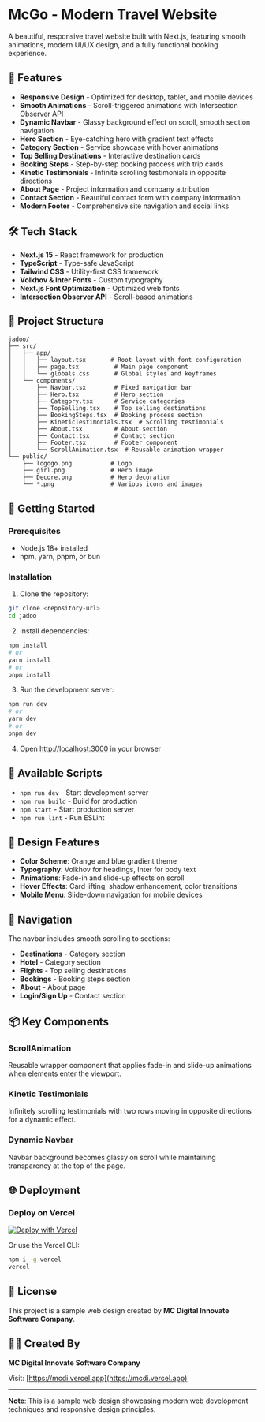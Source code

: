 # McGo - Modern Travel Website

A beautiful, responsive travel website built with Next.js, featuring smooth animations, modern UI/UX design, and a fully functional booking experience.

## 🌟 Features

- **Responsive Design** - Optimized for desktop, tablet, and mobile devices
- **Smooth Animations** - Scroll-triggered animations with Intersection Observer API
- **Dynamic Navbar** - Glassy background effect on scroll, smooth section navigation
- **Hero Section** - Eye-catching hero with gradient text effects
- **Category Section** - Service showcase with hover animations
- **Top Selling Destinations** - Interactive destination cards
- **Booking Steps** - Step-by-step booking process with trip cards
- **Kinetic Testimonials** - Infinite scrolling testimonials in opposite directions
- **About Page** - Project information and company attribution
- **Contact Section** - Beautiful contact form with company information
- **Modern Footer** - Comprehensive site navigation and social links

## 🛠️ Tech Stack

- **Next.js 15** - React framework for production
- **TypeScript** - Type-safe JavaScript
- **Tailwind CSS** - Utility-first CSS framework
- **Volkhov & Inter Fonts** - Custom typography
- **Next.js Font Optimization** - Optimized web fonts
- **Intersection Observer API** - Scroll-based animations

## 📁 Project Structure

```
jadoo/
├── src/
│   ├── app/
│   │   ├── layout.tsx       # Root layout with font configuration
│   │   ├── page.tsx          # Main page component
│   │   └── globals.css       # Global styles and keyframes
│   └── components/
│       ├── Navbar.tsx        # Fixed navigation bar
│       ├── Hero.tsx          # Hero section
│       ├── Category.tsx      # Service categories
│       ├── TopSelling.tsx    # Top selling destinations
│       ├── BookingSteps.tsx  # Booking process section
│       ├── KineticTestimonials.tsx  # Scrolling testimonials
│       ├── About.tsx         # About section
│       ├── Contact.tsx       # Contact section
│       ├── Footer.tsx        # Footer component
│       └── ScrollAnimation.tsx  # Reusable animation wrapper
└── public/
    ├── logogo.png           # Logo
    ├── girl.png             # Hero image
    ├── Decore.png           # Hero decoration
    └── *.png                # Various icons and images
```

## 🚀 Getting Started

### Prerequisites

- Node.js 18+ installed
- npm, yarn, pnpm, or bun

### Installation

1. Clone the repository:
```bash
git clone <repository-url>
cd jadoo
```

2. Install dependencies:
```bash
npm install
# or
yarn install
# or
pnpm install
```

3. Run the development server:
```bash
npm run dev
# or
yarn dev
# or
pnpm dev
```

4. Open [http://localhost:3000](http://localhost:3000) in your browser

## 📝 Available Scripts

- `npm run dev` - Start development server
- `npm run build` - Build for production
- `npm start` - Start production server
- `npm run lint` - Run ESLint

## 🎨 Design Features

- **Color Scheme**: Orange and blue gradient theme
- **Typography**: Volkhov for headings, Inter for body text
- **Animations**: Fade-in and slide-up effects on scroll
- **Hover Effects**: Card lifting, shadow enhancement, color transitions
- **Mobile Menu**: Slide-down navigation for mobile devices

## 🔗 Navigation

The navbar includes smooth scrolling to sections:
- **Destinations** - Category section
- **Hotel** - Category section
- **Flights** - Top selling destinations
- **Bookings** - Booking steps section
- **About** - About page
- **Login/Sign Up** - Contact section

## 📦 Key Components

### ScrollAnimation
Reusable wrapper component that applies fade-in and slide-up animations when elements enter the viewport.

### Kinetic Testimonials
Infinitely scrolling testimonials with two rows moving in opposite directions for a dynamic effect.

### Dynamic Navbar
Navbar background becomes glassy on scroll while maintaining transparency at the top of the page.

## 🌐 Deployment

### Deploy on Vercel

[![Deploy with Vercel](https://vercel.com/button)](https://vercel.com/new/clone?repository-url=https://github.com/vercel/next.js/tree/canary/examples/hello-world)

Or use the Vercel CLI:
```bash
npm i -g vercel
vercel
```

## 📄 License

This project is a sample web design created by **MC Digital Innovate Software Company**.

## 👨‍💻 Created By

**MC Digital Innovate Software Company**

Visit: [https://mcdi.vercel.app](https://mcdi.vercel.app)

---

**Note**: This is a sample web design showcasing modern web development techniques and responsive design principles.
